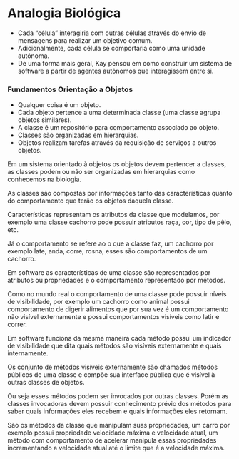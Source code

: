 # Analogia Biológica

* Cada “célula” interagiria com outras células através do envio de mensagens para realizar um objetivo comum.
* Adicionalmente, cada célula se comportaria como uma unidade autônoma.
* De uma forma mais geral, Kay pensou em como construir um sistema de software a partir de agentes autônomos que interagissem entre si.

### Fundamentos Orientação a Objetos

* Qualquer coisa é um objeto.
* Cada objeto pertence a uma determinada classe (uma classe agrupa objetos similares).
* A classe é um repositório para comportamento associado ao objeto.
* Classes são organizadas em hierarquias.
* Objetos realizam tarefas através da requisição de serviços a outros objetos.

Em um sistema orientado à objetos os objetos devem pertencer a classes, as classes podem ou não ser organizadas em hierarquias como conhecemos na biologia.

As classes são compostas por informações tanto das características quanto do comportamento que terão os objetos daquela classe.

Características representam os atributos da classe que modelamos, por exemplo uma classe cachorro pode possuir atributos raça, cor, tipo de pêlo, etc.

Já o comportamento se refere ao o que a classe faz, um cachorro por exemplo late, anda, corre, rosna, esses são comportamentos de um cachorro.

Em software as características de uma classe são representados por atributos ou propriedades e o comportamento representado por métodos.

Como no mundo real o comportamento de uma classe pode possuir níveis de visibilidade, por exemplo um cachorro como animal possui comportamento de digerir alimentos que por sua vez é um comportamento não visível externamente e possui comportamentos visíveis como latir e correr.

Em software funciona da mesma maneira cada método possui um indicador de visibilidade que dita quais métodos são visíveis externamente e quais internamente.

Os conjunto de métodos visíveis externamente são chamados métodos públicos de uma classe e compõe sua interface pública que é visível à outras classes de objetos.

Ou seja esses métodos podem ser invocados por outras classes. Porém as classes invocadoras devem possuir conhecimento prévio dos métodos para saber quais informações eles recebem e quais informações eles retornam.

São os métodos da classe que manipulam suas propriedades, um carro por exemplo possui propriedade velocidade máxima e velocidade atual, um método com comportamento de acelerar manipula essas propriedades incrementando a velocidade atual até o limite que é a velocidade máxima.





